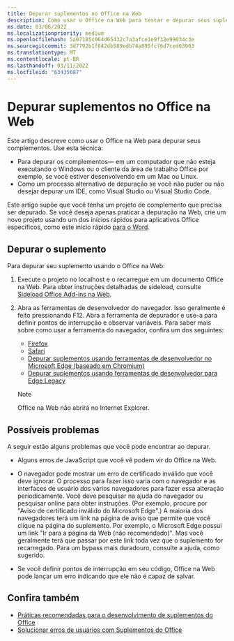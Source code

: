 ```yaml
---
title: Depurar suplementos no Office na Web
description: Como usar o Office na Web para testar e depurar seus suplementos.
ms.date: 03/06/2022
ms.localizationpriority: medium
ms.openlocfilehash: 5a07185c064d65432c7a3afce1e9f32e99034c3e
ms.sourcegitcommit: 3d7792b1f042db589edb74a895fcf6d7ced63903
ms.translationtype: MT
ms.contentlocale: pt-BR
ms.lasthandoff: 03/11/2022
ms.locfileid: "63435687"
---
```

# <a name="debug-add-ins-in-office-on-the-web"></a>Depurar suplementos no Office na Web

Este artigo descreve como usar o Office na Web para depurar seus complementos. Use esta técnica:

- Para depurar os complementos&mdash; em um computador que não esteja executando o Windows ou o cliente da área de trabalho Office por exemplo, se você estiver desenvolvendo em um Mac ou Linux.
- Como um processo alternativo de depuração se você não puder ou não desejar depurar um IDE, como Visual Studio ou Visual Studio Code.

Este artigo supõe que você tenha um projeto de complemento que precisa ser depurado. Se você deseja apenas praticar a depuração na Web, crie um novo projeto usando um dos inícios rápidos para aplicativos Office específicos, como este início rápido [para o Word](../quickstarts/word-quickstart.md).

## <a name="debug-your-add-in"></a>Depurar o suplemento

Para depurar seu suplemento usando o Office na Web:

1. Execute o projeto no localhost e o recarregue em um documento Office na Web. Para obter instruções detalhadas de sideload, consulte [Sideload Office Add-ins na Web](sideload-office-add-ins-for-testing.md#sideload-an-office-add-in-in-office-on-the-web-manually).

2. Abra as ferramentas de desenvolvedor do navegador. Isso geralmente é feito pressionando F12. Abra a ferramenta de depurador e use-a para definir pontos de interrupção e observar variáveis. Para saber mais sobre como usar a ferramenta do navegador, confira um dos seguintes:  

   - [Firefox](https://developer.mozilla.org/en-US/docs/Tools)
   - [Safari](https://support.apple.com/guide/safari/use-the-developer-tools-in-the-develop-menu-sfri20948/mac)
   - [Depurar suplementos usando ferramentas de desenvolvedor no Microsoft Edge (baseado em Chromium)](debug-add-ins-using-devtools-edge-chromium.md)
   - [Depurar suplementos usando ferramentas de desenvolvedor para Edge Legacy](debug-add-ins-using-devtools-edge-legacy.md)

   > [!NOTE]
   > Office na Web não abrirá no Internet Explorer.

## <a name="potential-issues"></a>Possíveis problemas

A seguir estão alguns problemas que você pode encontrar ao depurar.

- Alguns erros de JavaScript que você vê podem vir do Office na Web.

- O navegador pode mostrar um erro de certificado inválido que você deve ignorar. O processo para fazer isso varia com o navegador e as interfaces de usuário dos vários navegadores para fazer essa alteração periodicamente. Você deve pesquisar na ajuda do navegador ou pesquisar online para obter instruções. (Por exemplo, procure por "Aviso de certificado inválido do Microsoft Edge".) A maioria dos navegadores terá um link na página de aviso que permite que você clique na página do suplemento. Por exemplo, o Microsoft Edge possui um link "Ir para a página da Web (não recomendado)". Mas você geralmente terá que passar por este link toda vez que o suplemento for recarregado. Para um bypass mais duradouro, consulte a ajuda, como sugerido.

- Se você definir pontos de interrupção em seu código, Office na Web pode lançar um erro indicando que ele não é capaz de salvar.

## <a name="see-also"></a>Confira também

- [Práticas recomendadas para o desenvolvimento de suplementos do Office](../concepts/add-in-development-best-practices.md)
- [Solucionar erros de usuários com Suplementos do Office](testing-and-troubleshooting.md)
